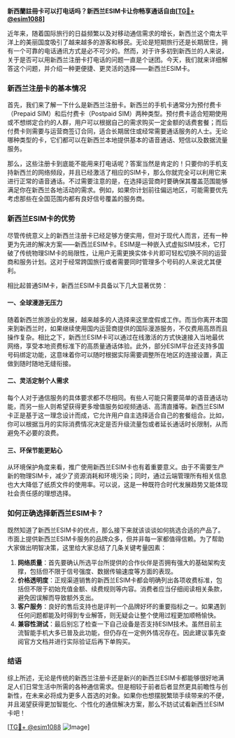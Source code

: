 **新西蘭註冊卡可以打电话吗？新西兰ESIM卡让你畅享通话自由[[TG💪+ @esim1088](https://t.me/s/esim1088)]**

近年来，随着国际旅行的日益频繁以及对移动通信需求的增长，新西兰这个南太平洋上的美丽国度吸引了越来越多的游客和移民。无论是短期旅行还是长期居住，拥有一个可靠的电话通讯方式是必不可少的。然而，对于许多初到新西兰的人来说，关于是否可以用新西兰注册卡打电话的问题一直是个谜团。今天，我们就来详细解答这个问题，并介绍一种更便捷、更灵活的选择——新西兰ESIM卡。

### 新西兰注册卡的基本情况

首先，我们来了解一下什么是新西兰注册卡。新西兰的手机卡通常分为预付费卡（Prepaid SIM）和后付费卡（Postpaid SIM）两种类型。预付费卡适合短期使用或不想绑定合约的人群，用户可以根据自己的需求购买一定金额的话费套餐；而后付费卡则需要与运营商签订合同，适合长期居住或经常需要通话服务的人士。无论哪种类型的卡，它们都可以在新西兰本地提供基本的语音通话、短信以及数据流量服务。

那么，这些注册卡到底能不能用来打电话呢？答案当然是肯定的！只要你的手机支持新西兰的网络频段，并且已经激活了相应的SIM卡，那么你就完全可以利用它来进行正常的语音通话。不过需要注意的是，在选择运营商时要确保其覆盖范围能够满足你在新西兰各地活动的需求。例如，如果你计划前往偏远地区，可能需要优先考虑那些在全国范围内都有良好信号覆盖的服务商。

### 新西兰ESIM卡的优势

尽管传统意义上的新西兰注册卡已经足够方便实用，但对于现代人而言，还有一种更为先进的解决方案——新西兰ESIM卡。ESIM是一种嵌入式虚拟SIM技术，它打破了传统物理SIM卡的局限性，让用户无需更换实体卡片即可轻松切换不同的运营商和服务计划。这对于经常跨国旅行或者需要同时管理多个号码的人来说尤其便利。

相比起普通SIM卡，新西兰ESIM卡具备以下几大显著优势：

#### 一、全球漫游无压力
随着新西兰旅游业的发展，越来越多的人选择来这里度假或工作。而当你离开本国来到新西兰时，如果继续使用国内运营商提供的国际漫游服务，不仅费用高昂而且操作复杂。相比之下，新西兰ESIM卡可以通过在线激活的方式快速接入当地最优网络，享受本地资费标准下的高质量通话体验。此外，部分ESIM平台还支持多国号码绑定功能，这意味着你可以随时根据实际需要调整所在地区的连接设置，真正做到随时随地无缝衔接。

#### 二、灵活定制个人需求
每个人对于通信服务的具体要求都不尽相同。有些人可能只需要简单的语音通话功能，而另一些人则希望获得更多增值服务如视频通话、高清直播等。新西兰ESIM卡正是基于这一理念设计而成，它允许用户自主选择适合自己的套餐组合。比如，你可以根据当月的实际消费情况决定是否升级流量包或者延长通话时长限制，从而避免不必要的浪费。

#### 三、环保节能更贴心
从环境保护角度来看，推广使用新西兰ESIM卡也有着重要意义。由于不需要生产新的物理SIM卡，减少了资源消耗和环境污染；同时，通过云端管理所有相关信息也大大降低了纸质文件的使用率。可以说，这是一种既符合时代发展趋势又能体现社会责任感的理想选择。

### 如何正确选择新西兰ESIM卡？

既然知道了新西兰ESIM卡的优点，那么接下来就该谈谈如何挑选合适的产品了。市面上提供新西兰ESIM卡服务的品牌众多，但并非每一家都值得信赖。为了帮助大家做出明智决策，这里给大家总结了几条关键考量因素：

1. **网络质量**：首先要确认所选平台所提供的合作伙伴是否拥有强大的基础架构支撑，包括但不限于信号强度、数据传输速度等方面的表现。
2. **价格透明度**：正规渠道销售的新西兰ESIM卡都会明确列出各项收费标准，包括但不限于初始充值金额、续费规则等内容。消费者应当仔细阅读相关条款，避免因误解而导致额外支出。
3. **客户服务**：良好的售后支持也是评判一个品牌好坏的重要指标之一。如果遇到任何问题都能及时得到专业解答，则无疑会让整个使用过程更加顺畅愉快。
4. **兼容性测试**：最后别忘了检查一下自己设备是否支持ESIM技术。虽然目前主流智能手机大多已普及此功能，但仍存在一定例外情况存在。因此建议事先查阅官方文档并进行实际验证后再下单购买。

### 结语

综上所述，无论是传统的新西兰注册卡还是新兴的新西兰ESIM卡都能够很好地满足人们日常生活中所需的各种通信需求。但是相较于前者后者显然更具前瞻性与创新性，在未来必将成为更多人首选的对象。如果你也想摆脱繁琐手续带来的不便，并且渴望获得更加智能化、个性化的通信解决方案，那么不妨试试看新西兰ESIM卡吧！

[[TG💪+ @esim1088](https://t.me/s/esim1088) ![Image](https://i.postimg.cc/4NQfJmqS/Snipaste-2025-05-13-00-14-12.png)]